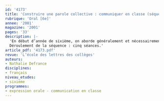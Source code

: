 ```yaml
---
id: '4173'
title: 'Construire une parole collective : communiquer en classe (séquence)'
rubrique: 'Oral [6e]'
annee: '2001'
magazine: '2001'
pages: '33'
description: |-
  'En début d’année de sixième, on aborde généralement et nécessairement la communication pour faire naître et exister cette dernière en classe. Dès la rentrée, l’objectif du professeur de français est, avec des élèves issus d’établissements élémentaires différents, d’aider à la mise en place d’un groupe régi par la règle essentielle du respect de l’autre et de la confiance. Le groupe ainsi constitué gardera dans les autres matières littéraires, scientifiques et d’éveil toute sa cohérence, toute son unité. Cet article propose une séquence liminaire de quatre semaines, expérimentée dans deux classes de sixième d’un établissement classé en REP, dont l’objectif sera la construction de cette parole collective.
  Déroulement de la séquence : cinq séances.'
article_pdf: '4173.pdf'
revue: 'L’école des lettres des collèges'
auteurs:
- Nathalie Defrance
disciplines:
- français
niveau_etudes:
- sixième
programmes:
- expression orale - communication en classe
---
```

